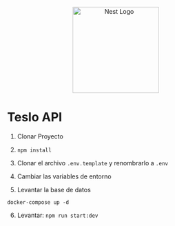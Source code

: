 <p align="center">
  <a href="http://nestjs.com/" target="blank"><img src="https://nestjs.com/img/logo-small.svg" width="200" alt="Nest Logo" /></a>
</p>

# Teslo API

1. Clonar Proyecto

2. `npm install`

3. Clonar el archivo `.env.template` y renombrarlo a `.env`

4. Cambiar las variables de entorno

5. Levantar la base de datos

```
docker-compose up -d
```

6. Levantar: `npm run start:dev`
